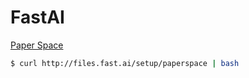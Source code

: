 # FastAI

[Paper Space](https://www.paperspace.com/)

```bash
$ curl http://files.fast.ai/setup/paperspace | bash
```

